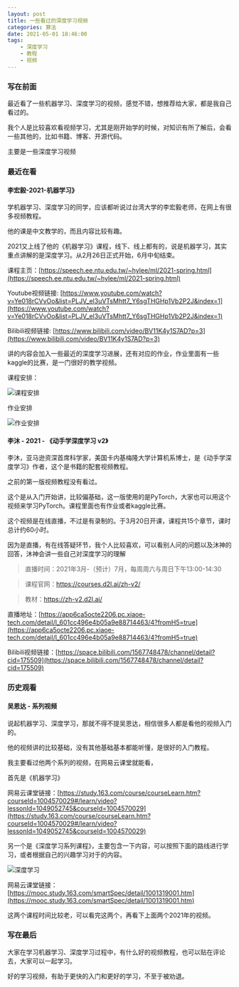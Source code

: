 ```yaml
---
layout: post
title: 一些看过的深度学习视频
categories: 算法
date: 2021-05-01 18:46:00
tags:
    - 深度学习
    - 教程
    - 视频
---
```

### 写在前面
最近看了一些机器学习、深度学习的视频，感觉不错，想推荐给大家，都是我自己看过的。

我个人是比较喜欢看视频学习，尤其是刚开始学的时候，对知识有所了解后，会看一些其他的，比如书籍、博客、开源代码。

主要是一些深度学习视频

### 最近在看

#### 李宏毅-2021-机器学习》
学机器学习、深度学习的同学，应该都听说过台湾大学的李宏毅老师，在网上有很多视频教程。

他的课是中文教学的，而且内容比较有趣。

2021又上线了他的《机器学习》课程，线下、线上都有的，说是机器学习，其实重点讲解的是深度学习。从2月26日正式开始，6月中旬结束。

课程主页：[https://speech.ee.ntu.edu.tw/~hylee/ml/2021-spring.html](https://speech.ee.ntu.edu.tw/~hylee/ml/2021-spring.html)

Youtube视频链接: [https://www.youtube.com/watch?v=Ye018rCVvOo&list=PLJV_el3uVTsMhtt7_Y6sgTHGHp1Vb2P2J&index=1](https://www.youtube.com/watch?v=Ye018rCVvOo&list=PLJV_el3uVTsMhtt7_Y6sgTHGHp1Vb2P2J&index=1)

Bilibili视频链接: [https://www.bilibili.com/video/BV11K4y1S7AD?p=3](https://www.bilibili.com/video/BV11K4y1S7AD?p=3)

<!--more-->

讲的内容会加入一些最近的深度学习进展，还有对应的作业，作业里面有一些kaggle的比赛，是一门很好的教学视频。

课程安排：

![课程安排](https://cutoutsy-blog-1253675385.cos.ap-chengdu.myqcloud.com/blog_dl_video_1.png)

作业安排

![作业安排](https://cutoutsy-blog-1253675385.cos.ap-chengdu.myqcloud.com/blog_dl_video_2.png)

#### 李沐 - 2021 - 《动手学深度学习 v2》
李沐，亚马逊资深首席科学家，美国卡内基梅隆大学计算机系博士，是《动手学深度学习》作者，这个是书籍的配套视频教程。

之前的第一版视频教程没有看过。

这个是从入门开始讲，比较偏基础，这一版使用的是PyTorch，大家也可以用这个视频来学习PyTorch。课程里面也有作业或者kaggle比赛。

这个视频是在线直播，不过是有录制的。于3月20日开课，课程共15个章节，课时总计约60小时。

因为是直播，有在线答疑环节，我个人比较喜欢，可以看别人问的问题以及沐神的回答，沐神会讲一些自己对深度学习的理解

> 直播时间：2021年3月-（预计）7月，每周周六与周日下午13:00-14:30

> 课程官网：https://courses.d2l.ai/zh-v2/

> 教材：https://zh-v2.d2l.ai/

直播地址：[https://app6ca5octe2206.pc.xiaoe-tech.com/detail/l_601cc496e4b05a9e88714463/4?fromH5=true](https://app6ca5octe2206.pc.xiaoe-tech.com/detail/l_601cc496e4b05a9e88714463/4?fromH5=true)

Bilibili视频链接：[https://space.bilibili.com/1567748478/channel/detail?cid=175509](https://space.bilibili.com/1567748478/channel/detail?cid=175509)

### 历史观看

#### 吴恩达 - 系列视频
说起机器学习、深度学习，那就不得不提吴恩达，相信很多人都是看他的视频入门的。

他的视频讲的比较基础，没有其他基础基本都能听懂，是很好的入门教程。

我主要看过他两个系列的视频，在网易云课堂就能看，

首先是《机器学习》

网易云课堂链接：[https://study.163.com/course/courseLearn.htm?courseId=1004570029#/learn/video?lessonId=1049052745&courseId=1004570029](https://study.163.com/course/courseLearn.htm?courseId=1004570029#/learn/video?lessonId=1049052745&courseId=1004570029)


另一个是《深度学习系列课程》，主要包含一下内容，可以按照下面的路线进行学习，或者根据自己的兴趣学习对于的内容。

![深度学习](https://cutoutsy-blog-1253675385.cos.ap-chengdu.myqcloud.com/blog_dl_video_3.png)

网易云课堂链接：[https://mooc.study.163.com/smartSpec/detail/1001319001.htm](https://mooc.study.163.com/smartSpec/detail/1001319001.htm)

这两个课程时间比较老，可以看完这两个，再看下上面两个2021年的视频。

### 写在最后
大家在学习机器学习、深度学习过程中，有什么好的视频教程，也可以贴在评论去，大家可以一起学习。

好的学习视频，有助于更快的入门和更好的学习，不至于被劝退。